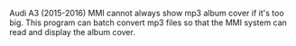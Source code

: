 Audi A3 (2015-2016) MMI cannot always show mp3 album cover if it's too big. This program can batch convert mp3 files so that the MMI system can read and display the album cover.
